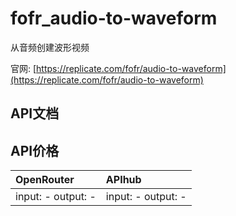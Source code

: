 # fofr_audio-to-waveform

从音频创建波形视频

官网: [https://replicate.com/fofr/audio-to-waveform](https://replicate.com/fofr/audio-to-waveform)

## API文档



## API价格

| OpenRouter | APIhub |
|:---|:---|
| input: - output: - | input: - output: - |
